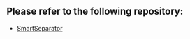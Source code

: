 ## Please refer to the following repository:

- [SmartSeparator](https://github.com/ETCE-LAB/SmartSeparator-)


